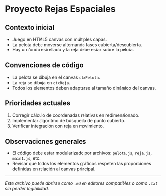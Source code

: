 
# Proyecto Rejas Espaciales

## Contexto inicial
- Juego en HTML5 canvas con múltiples capas.
- La pelota debe moverse alternando fases cubierta/descubierta.
- Hay un fondo estrellado y la reja debe estar sobre la pelota.

## Convenciones de código
- La pelota se dibuja en el canvas `ctxPelota`.
- La reja se dibuja en `ctxReja`.
- Todos los elementos deben adaptarse al tamaño dinámico del canvas.

## Prioridades actuales
1. Corregir cálculo de coordenadas relativas en redimensionado.
2. Implementar algoritmo de búsqueda de punto cubierto.
3. Verificar integración con reja en movimiento.

## Observaciones generales
- El código debe estar modularizado por archivos: `pelota.js`, `reja.js`, `main1.js`, etc.
- Revisar que todos los elementos gráficos respeten las proporciones definidas en relación al canvas principal.

---
*Este archivo puede abrirse como `.md` en editores compatibles o como `.txt` sin perder legibilidad.*
